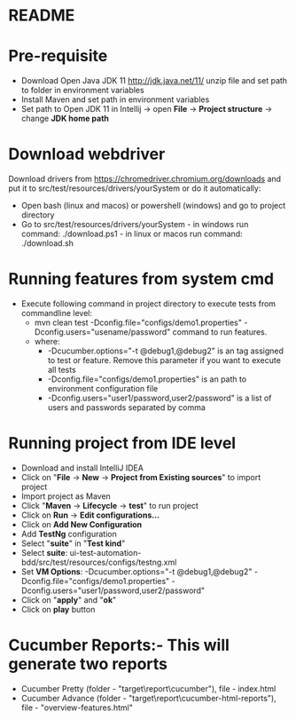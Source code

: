 # README #
  
# Pre-requisite
- Download Open Java JDK 11 http://jdk.java.net/11/ unzip file and set path to folder in environment variables
- Install Maven and set path in environment variables
- Set path to Open JDK 11 in Intellij -> open **File** -> **Project structure** -> change **JDK home path**

	
# Download webdriver
Download drivers from https://chromedriver.chromium.org/downloads and put it to src/test/resources/drivers/yourSystem 
or do it automatically:
- Open bash (linux and macos) or powershell (windows) and go to project directory
- Go to src/test/resources/drivers/yourSystem
        - in windows run command: ./download.ps1
        - in linux or macos run command: ./download.sh

# Running features from system cmd
- Execute following command in project directory to execute tests from commandline level:
     - mvn clean test -Dconfig.file="configs/demo1.properties" -Dconfig.users="usename/password" command to run features.
     - where: 
        - -Dcucumber.options="-t @debug1,@debug2" is an tag assigned to test or feature. Remove this parameter if you want to execute all tests
        - -Dconfig.file="configs/demo1.properties" is an path to environment configuration file
        - -Dconfig.users="user1/password,user2/password" is a list of users and passwords separated by comma

# Running project from IDE level

- Download and install IntelliJ IDEA
- Click on "**File** -> **New** -> **Project from Existing sources**" to import project
- Import project as Maven 
- Click "**Maven** -> **Lifecycle** -> **test**" to run project
- Click on **Run** -> **Edit configurations...**
- Click on **Add New Configuration**
- Add **TestNg** configuration
- Select "**suite**" in "**Test kind**" 
- Select **suite**: ui-test-automation-bdd/src/test/resources/configs/testng.xml
- Set **VM Options**: -Dcucumber.options="-t @debug1,@debug2" -Dconfig.file="configs/demo1.properties" -Dconfig.users="user1/password,user2/password"
- Click on "**apply**" and "**ok**"
- Click on **play** button
 
# Cucumber Reports:- This will generate two reports
- Cucumber Pretty (folder - "target\report\cucumber"), file - index.html
- Cucumber Advance (folder - "target\report\cucumber-html-reports"), file - "overview-features.html"

